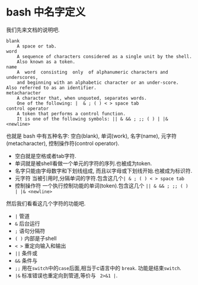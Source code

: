# bash 中名字定义

我们先来文档的说明吧.  

```
blank  
    A space or tab.
word   
    A sequence of characters considered as a single unit by the shell.  
    Also known as a token.
name   
    A  word  consisting  only  of alphanumeric characters and underscores, 
    and beginning with an alphabetic character or an under‐score.  Also referred to as an identifier.
metacharacter 
    A character that, when unquoted, separates words.  
    One of the following: |  & ; ( ) < > space tab
control operator
    A token that performs a control function.  
    It is one of the following symbols: || & && ; ;; ( ) | |& <newline>
```


也就是 bash 中有五种名字: 空白(blank), 单词(work), 名字(name), 元字符(metacharacter), 控制操作符(control operator).  


* 空白就是空格或者tab字符.  
* 单词就是被shell看做一个单元的字符的序列.也被成为token.  
* 名字只能由字母数字和下划线组成, 而且以字母或下划线开始.也被成为标识符.  
* 元字符 当被引用时,分隔单词的字符.包含这几个`| & ; ( ) < > space tab`  
* 控制操作符 一个执行控制功能的单词(token).包含这几个 `|| & && ; ;; ( ) | |& <newline>`    


然后我们看看这几个字符的功能吧.  


* `|` 管道
* `&` 后台运行
* `;` 语句分隔符
* `( )` 内部是子shell
* `< >` 重定向输入和输出
* `||` 条件或
* `&&` 条件与
* `;;` 用在`switch`中的`case`后面,相当于c语言中的 `break`. 功能是结束`switch`.  
* `|&` 标准错误也重定向到管道,等价与 ` 2>&1 |`.  







